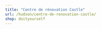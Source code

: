 ```yaml
---
title: "Centre de rénovation Castle"
url: /hudson/centre-de-renovation-castle/
shop: doityourself
---
```


